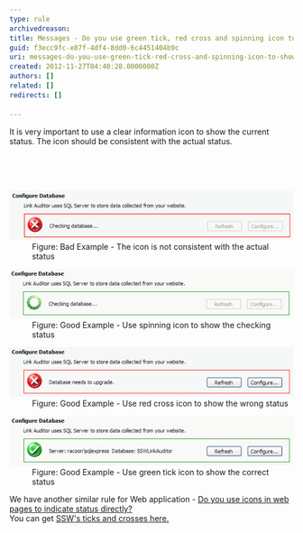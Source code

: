 ```yaml
---
type: rule
archivedreason: 
title: Messages - Do you use green tick, red cross and spinning icon to show the status?
guid: f3ecc9fc-e87f-4df4-8dd0-6c4451404b9c
uri: messages-do-you-use-green-tick-red-cross-and-spinning-icon-to-show-the-status
created: 2012-11-27T04:40:28.0000000Z
authors: []
related: []
redirects: []

---
```



<p>It is very important to use a clear information icon to show the current status. The icon should be consistent with the actual status.</p>
<br><excerpt class='endintro'></excerpt><br>
​<dl class="badImage"><dt><img alt="inconsistent icon and actual status" src="../../assets/wrongIconStatus.gif" /></dt>
<dd>Figure: Bad Example - The icon is not consistent with the actual status</dd></dl>
<dl class="goodImage"><dt><img alt="spinning icon to show status" src="../../assets/spinningIconStatus.gif" /></dt>
<dd>Figure: Good Example - Use spinning icon to show the checking status</dd></dl>
<dl class="goodImage"><dt><img alt="cross icon to show status" src="../../assets/crossIconStatus.gif" /></dt>
<dd>Figure: Good Example - Use red cross icon to show the wrong status</dd></dl>
<dl class="goodImage"><dt><img alt="green tick icon to show status" src="../../assets/tickIconStatus.gif" /></dt>
<dd>Figure: Good Example - Use green tick icon to show the correct status</dd></dl>
<div>We have another similar rule for Web application - <a href="http://www.ssw.com.au/ssw/standards/rules/RulesToBetterWebsitesLayout.aspx#StatusIcon">Do you use icons in web pages to indicate status directly?</a></div>
<div>You can get <a href="http://www.ssw.com.au/ssw/standards/images/OurTicksCrosses/browse.aspx">SSW's ticks and crosses here.</a></div>



